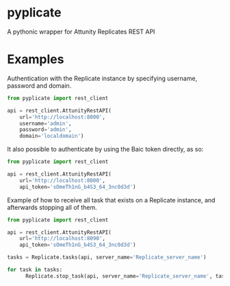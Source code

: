 # pyplicate
A pythonic wrapper for Attunity Replicates REST API

# Examples
Authentication with the Replicate instance by specifying username, password and domain.

```python
from pyplicate import rest_client

api = rest_client.AttunityRestAPI(
	url='http://localhost:8000',
	username='admin',
	password='admin',
	domain='localdomain')
```

It also possible to authenticate by using the Baic token directly, as so:

```python
from pyplicate import rest_client

api = rest_client.AttunityRestAPI(
    url='http://localhost:8000',
    api_token='sOmeTh1nG_b4S3_64_3nc0d3d')
```

Example of how to receive all task that exists on a Replicate instance, and afterwards stopping all of them.
```python
from pyplicate import rest_client

api = rest_client.AttunityRestAPI(
    url='http://localhost:8090',
    api_token='sOmeTh1nG_b4S3_64_3nc0d3d')

tasks = Replicate.tasks(api, server_name='Replicate_server_name')

for task in tasks:
      Replicate.stop_task(api, server_name='Replicate_server_name', task_name=task["name"])
```





